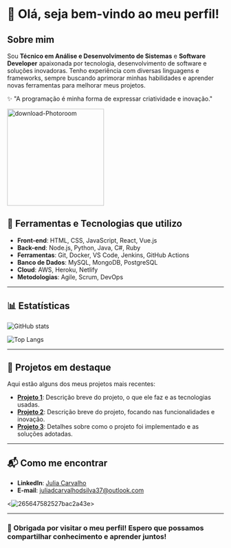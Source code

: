 # 🌸 Olá, seja bem-vindo ao meu perfil! 

##  Sobre mim
Sou **Técnico em Análise e Desenvolvimento de Sistemas** e **Software Developer** apaixonada por tecnologia, desenvolvimento de software e soluções inovadoras. Tenho experiência com diversas linguagens e frameworks, sempre buscando aprimorar minhas habilidades e aprender novas ferramentas para melhorar meus projetos. 

✨ "A programação é minha forma de expressar criatividade e inovação." 

<img width="225" height="225" alt="download-Photoroom" src="https://github.com/user-attachments/assets/1a414bf4-2ebd-466a-a32c-160ab285453e" /> 

## 💼 Ferramentas e Tecnologias que utilizo

-  **Front-end**: HTML, CSS, JavaScript, React, Vue.js
-  **Back-end**: Node.js, Python, Java, C#, Ruby
-  **Ferramentas**: Git, Docker, VS Code, Jenkins, GitHub Actions
-  **Banco de Dados**: MySQL, MongoDB, PostgreSQL
-  **Cloud**: AWS, Heroku, Netlify
-  **Metodologias**: Agile, Scrum, DevOps

---

## 📊 Estatísticas

![GitHub stats](https://github-readme-stats.vercel.app/api?username=seu-usuario-github&show_icons=true&theme=transparent&hide=prs&count_private=true&hide_title=true)

![Top Langs](https://github-readme-stats.vercel.app/api/top-langs/?username=seu-usuario-github&layout=compact&theme=transparent)

---

## 🌟 Projetos em destaque
Aqui estão alguns dos meus projetos mais recentes:

- **[Projeto 1](https://github.com/seu-usuario-github/projeto1)**: Descrição breve do projeto, o que ele faz e as tecnologias usadas.
- **[Projeto 2](https://github.com/seu-usuario-github/projeto2)**: Descrição breve do projeto, focando nas funcionalidades e inovação.
- **[Projeto 3](https://github.com/seu-usuario-github/projeto3)**: Detalhes sobre como o projeto foi implementado e as soluções adotadas.

---

## 📬 Como me encontrar

- **LinkedIn**: [Julia Carvalho](https://www.linkedin.com/in/julia-carvalho-41b67337a)
- **E-mail**: juliadcarvalhodsilva37@outlook.com

<![265647582527bac2a43e](https://github.com/user-attachments/assets/20db82ea-5a82-422e-be8e-f47bce87a0d1)>

---

### 💌 Obrigada por visitar o meu perfil! Espero que possamos compartilhar conhecimento e aprender juntos! 
